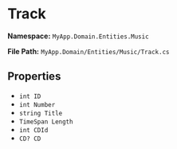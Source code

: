 # Track

**Namespace:** `MyApp.Domain.Entities.Music`

**File Path:** `MyApp.Domain/Entities/Music/Track.cs`

## Properties

- `int ID`
- `int Number`
- `string Title`
- `TimeSpan Length`
- `int CDId`
- `CD? CD`

